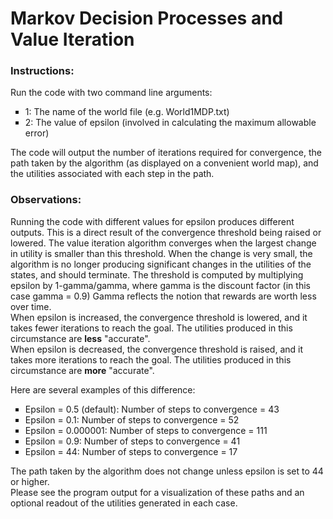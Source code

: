 # Markov Decision Processes and Value Iteration

<h3>Instructions:</h3>
<p>Run the code with two command line arguments:<br>
<ul type="square">
    <li>1: The name of the world file (e.g. World1MDP.txt)</li>
    <li>2: The value of epsilon (involved in calculating the maximum allowable error)</li>
</ul>
The code will output the number of iterations required for convergence, the path taken by the algorithm (as displayed on a convenient world map), and the utilities associated with each step in the path.</p>

<h3>Observations:</h3>
<p>Running the code with different values for epsilon produces different outputs. 
This is a direct result of the convergence threshold being raised or lowered.
The value iteration algorithm converges when the largest change in utility is smaller than this threshold. 
When the change is very small, the algorithm is no longer producing significant changes in the utilities of the states,
and should terminate.
The threshold is computed by multiplying epsilon by 1-gamma/gamma, where gamma is the discount factor (in this case gamma = 0.9) 
Gamma reflects the notion that rewards are worth less over time.<br>
When epsilon is increased, the convergence threshold is lowered, and it takes fewer iterations to reach the goal. 
The utilities produced in this circumstance are <b>less</b> "accurate".<br>
When epsilon is decreased, the convergence threshold is raised, and it takes more iterations to reach the goal.
The utilities produced in this circumstance are <b>more</b> "accurate".</p>
<p>Here are several examples of this difference:</p>
<ul type="square">
    <li>Epsilon = 0.5 (default): Number of steps to convergence = 43</li>
    <li>Epsilon = 0.1: Number of steps to convergence = 52</li>
    <li>Epsilon = 0.000001: Number of steps to convergence = 111</li>
    <li>Epsilon = 0.9: Number of steps to convergence = 41</li>
    <li>Epsilon = 44: Number of steps to convergence = 17</li>
</ul>
<p>The path taken by the algorithm does not change unless epsilon is set to 44 or higher.<br>
Please see the program output for a visualization of these paths and an optional readout of the utilities generated in each case.</p> 
